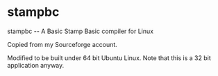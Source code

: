 # stampbc
stampbc -- A Basic Stamp Basic compiler for Linux

Copied from my Sourceforge account.

Modified to be built under 64 bit Ubuntu Linux.
Note that this is a 32 bit application anyway.

